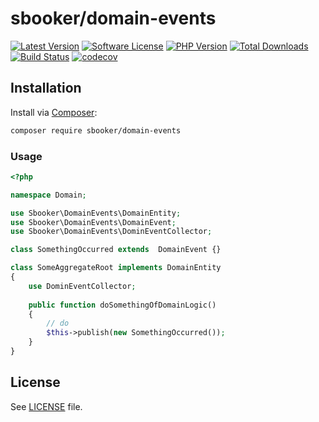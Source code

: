 # sbooker/domain-events

[![Latest Version][badge-release]][release]
[![Software License][badge-license]][license]
[![PHP Version][badge-php]][php]
[![Total Downloads][badge-downloads]][downloads]
[![Build Status](https://travis-ci.org/sbooker/domain-events.svg?branch=2.x)](https://travis-ci.org/sbooker/domain-events)
[![codecov](https://codecov.io/gh/sbooker/domain-events/branch/2.x/graph/badge.svg?token=3uCI9t0M2Q)](https://codecov.io/gh/sbooker/domain-events)


## Installation
Install via [Composer][composer]:
```bash
composer require sbooker/domain-events
```

### Usage

```php
<?php

namespace Domain;

use Sbooker\DomainEvents\DomainEntity;
use Sbooker\DomainEvents\DomainEvent;
use Sbooker\DomainEvents\DominEventCollector;

class SomethingOccurred extends  DomainEvent {}

class SomeAggregateRoot implements DomainEntity
{
    use DominEventCollector;
    
    public function doSomethingOfDomainLogic()
    {
        // do
        $this->publish(new SomethingOccurred());
    }
}
```

## License
See [LICENSE][license] file.

[badge-release]: https://img.shields.io/packagist/v/sbooker/domain-events.svg?style=flat-square
[badge-license]: https://img.shields.io/badge/license-MIT-brightgreen.svg?style=flat-square
[badge-php]: https://img.shields.io/packagist/php-v/sbooker/domain-events.svg?style=flat-square
[badge-downloads]: https://img.shields.io/packagist/dt/sbooker/domain-events.svg?style=flat-square

[release]: https://img.shields.io/packagist/v/sbooker/domain-events
[license]: https://github.com/sbooker/domain-events/blob/master/LICENSE
[php]: https://php.net
[downloads]: https://packagist.org/packages/sbooker/domain-events

[composer]: https://getcomposer.org